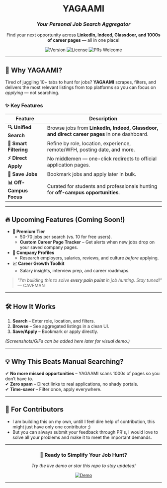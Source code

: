 <div align="center">
  <h1>YAGAAMI</h1>
  <h3><i>Your Personal Job Search Aggregator</i></h3>
  <p>Find your next opportunity across <b>LinkedIn, Indeed, Glassdoor, and 1000s of career pages</b> — all in one place!</p>
  <img src="https://img.shields.io/badge/Version-Beta-blue?style=flat" alt="Version">
  <img src="https://img.shields.io/badge/License-MIT-green?style=flat" alt="License">
  <img src="https://img.shields.io/badge/PRs-Welcome-brightgreen?style=flat" alt="PRs Welcome">
</div>

---

## 🚀 **Why YAGAAMI?**
Tired of juggling 10+ tabs to hunt for jobs? **YAGAAMI** scrapes, filters, and delivers the most relevant listings from top platforms so you can focus on *applying* — not searching.

### ✨ **Key Features**
| Feature | Description |
|---------|-------------|
| **🔍 Unified Search** | Browse jobs from **LinkedIn, Indeed, Glassdoor, and direct career pages** in one dashboard. |
| **🎯 Smart Filtering** | Refine by role, location, experience, remote/WFH, posting date, and more. |
| **⚡ Direct Apply** | No middlemen — one-click redirects to official application pages. |
| **💾 Save Jobs** | Bookmark jobs and apply later in bulk. |
| **📊 Off-Campus Focus** | Curated for students and professionals hunting for **off-campus opportunities**. |

---

## 🔥 **Upcoming Features (Coming Soon!)**
- **🚀 Premium Tier**  
  - 50-70 jobs per search (vs. 10 for free users).  
  - **Custom Career Page Tracker** – Get alerts when new jobs drop on your saved company pages.  
- **🏢 Company Profiles**  
  - Research employers, salaries, reviews, and culture *before* applying.  
- **📈 Career Growth Toolkit**  
  - Salary insights, interview prep, and career roadmaps.  

> *"I’m building this to solve* ***every pain point*** *in job hunting. Stay tuned!"* — CAVEMAN  

---

## 🛠️ **How It Works**
1. **Search** – Enter role, location, and filters.  
2. **Browse** – See aggregated listings in a clean UI.  
3. **Save/Apply** – Bookmark or apply directly.  

*(Screenshots/GIFs can be added here later for visual demo.)*  

---

## 💡 **Why This Beats Manual Searching?**
✔ **No more missed opportunities** – YAGAAMI scans 1000s of pages so you don’t have to.  
✔ **Zero spam** – Direct links to real applications, no shady portals.  
✔ **Time-saver** – Filter once, apply everywhere.  

---

## 📌 **For Contributors**
- I am building this on my own, untill I feel dire help of contribution, this might just have only one contributor ;)
- But you can always submit your feedback through PR's, I would love to solve all your problems and make it to meet the important demands.

---

<div align="center">
  <h3>🚀 Ready to Simplify Your Job Hunt?</h3>
  <p><i>Try the live demo or star this repo to stay updated!</i></p>
  <a href="https://yagaami.netlify.app/"><img src="https://img.shields.io/badge/TRY DEMO-LIVE-brightgreen?style=for-the-badge" alt="Demo"></a>
</div>

---
